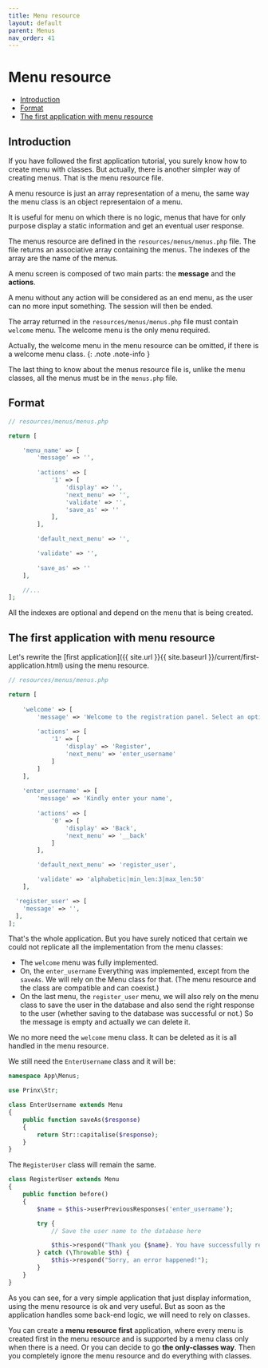 ```yaml
---
title: Menu resource
layout: default
parent: Menus
nav_order: 41
---
```


<h1>Menu resource</h1>

- [Introduction](#introduction)
- [Format](#format)
- [The first application with menu resource](#the-first-application-with-menu-resource)

## Introduction

If you have followed the first application tutorial, you surely know how to create menu with classes. But actually, there is another simpler way of creating menus. That is the menu resource file.

A menu resource is just an array representation of a menu, the same way the menu class is an object representaion of a menu.

It is useful for menu on which there is no logic, menus that have for only purpose display a static information and get an eventual user response.

The menus resource are defined in the `resources/menus/menus.php` file. The file returns an associative array containing the menus. The indexes of the array are the name of the menus.

A menu screen is composed of two main parts: the **message** and the **actions**.

A menu without any action will be considered as an end menu, as the user can no more input something. The session will then be ended.

The array returned in the `resources/menus/menus.php` file must contain `welcome` menu. The welcome menu is the only menu required.

Actually, the welcome menu in the menu resource can be omitted, if there is a welcome menu class.
{: .note .note-info }

The last thing to know about the menus resource file is, unlike the menu classes, all the menus must be in the `menus.php` file.

## Format
```php
// resources/menus/menus.php

return [

    'menu_name' => [
        'message' => '',
        
        'actions' => [
            '1' => [
                'display' => '',
                'next_menu' => '',
                'validate' => '',
                'save_as' => ''
            ],
        ],

        'default_next_menu' => '',

        'validate' => '',
        
        'save_as' => ''
    ],

    //...
];
```

All the indexes are optional and depend on the menu that is being created.

## The first application with menu resource

Let's rewrite the [first application]({{ site.url }}{{ site.baseurl }}/current/first-application.html) using the menu resource.

```php
// resources/menus/menus.php

return [
  
    'welcome' => [
        'message' => 'Welcome to the registration panel. Select an option',
        
        'actions' => [
            '1' => [
                'display' => 'Register',
                'next_menu' => 'enter_username'
            ]
        ]
    ],
  
    'enter_username' => [
        'message' => 'Kindly enter your name',
        
        'actions' => [
            '0' => [
                'display' => 'Back',
                'next_menu' => '__back'
            ]
        ],

        'default_next_menu' => 'register_user',

        'validate' => 'alphabetic|min_len:3|max_len:50'
    ],

  'register_user' => [
    'message' => '',
  ],
];
```

That's the whole application. But you have surely noticed that certain we could not replicate all the implementation from the menu classes:
- The `welcome` menu was fully implemented.
- On, the `enter_username` Everything was implemented, except from the `saveAs`. We will rely on the Menu class for that. (The menu resource and the class are compatible and can coexist.)
- On the last menu, the `register_user` menu, we will also rely on the menu class to save the user in the database and also send the right response to the user (whether saving to the database was successful or not.) So the message is empty and actually we can delete it.

We no more need the `welcome` menu class. It can be deleted as it is all handled in the menu resource.

We still need the `EnterUsername` class and it will be:
```php
namespace App\Menus;

use Prinx\Str;

class EnterUsername extends Menu 
{
    public function saveAs($response)
    {
        return Str::capitalise($response);
    }
}
```

The `RegisterUser` class will remain the same.

```php
class RegisterUser extends Menu
{
    public function before()
    {
        $name = $this->userPreviousResponses('enter_username');

        try {
            // Save the user name to the database here

            $this->respond("Thank you {$name}. You have successfully registered.");
        } catch (\Throwable $th) {
            $this->respond("Sorry, an error happened!");
        }
    }
}
```

As you can see, for a very simple application that just display information, using the menu resource is ok and very useful. But as soon as the application handles some back-end logic, we will need to rely on classes.

You can create a **menu resource first** application, where every menu is created first in the menu resource and is supported by a menu class only when there is a need. Or you can decide to go **the only-classes way**. Then you completely ignore the menu resource and do everything with classes.